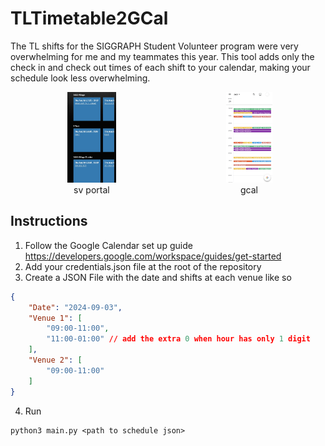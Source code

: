 # TLTimetable2GCal

The TL shifts for the SIGGRAPH Student Volunteer program were very overwhelming for me and my teammates this year. This tool adds only the check in and check out times of each shift to your calendar, making your schedule look less overwhelming.

<div style="display: flex; justify-content: center;">
    <div style="text-align: center;">
        <img src="screenshots/portal.jpeg" style="width: 30%" />
        <div>sv portal</div>
    </div>
    <div style="text-align: center;">
        <img src="screenshots/gcal.jpeg" style="width: 30%" />
        <div>gcal</div>
    </div>
</div>

## Instructions 
1. Follow the Google Calendar set up guide https://developers.google.com/workspace/guides/get-started
2. Add your credentials.json file at the root of the repository
3. Create a JSON File with the date and shifts at each venue like so
```json
{
    "Date": "2024-09-03",
    "Venue 1": [
        "09:00-11:00",
        "11:00-01:00" // add the extra 0 when hour has only 1 digit
    ],
    "Venue 2": [
        "09:00-11:00"
    ]
}
```
4. Run 
```
python3 main.py <path to schedule json>
```